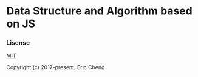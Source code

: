 # Data Structure and Algorithm based on JS

### Lisense
[MIT](https://opensource.org/licenses/MIT)

Copyright (c) 2017-present, Eric Cheng